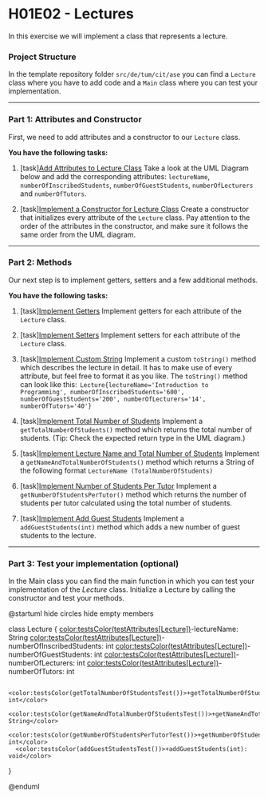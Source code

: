 # H01E02 - Lectures

In this exercise we will implement a class that represents a lecture.

### Project Structure
In the template repository folder `src/de/tum/cit/ase` you can find a `Lecture` class where you have to add code and a `Main` class where you can test your implementation.

---

### Part 1: Attributes and Constructor

First, we need to add attributes and a constructor to our `Lecture` class.

**You have the following tasks:**

1. [task][Add Attributes to Lecture Class](testAttributes[Lecture])
Take a look at the UML Diagram below and add the corresponding attributes: `lectureName`, `numberOfInscribedStudents`, `numberOfGuestStudents`, `numberOfLecturers` and `numberOfTutors`.

2. [task][Implement a Constructor for Lecture Class](testConstructors[Lecture])
Create a constructor that initializes every attribute of the `Lecture` class. Pay attention to the order of the attributes in the constructor, and make sure it follows the same order from the UML diagram.

---

### Part 2: Methods

Our next step is to implement getters, setters and a few additional methods.

**You have the following tasks:**

1. [task][Implement Getters](getLectureNameTest(),getNumberOfInscribedStudentsTest(),getNumberOfGuestStudentsTest(),getNumberOfLecturersTest(),getNumberOfTutorsTest())
Implement getters for each attribute of the `Lecture` class.

2. [task][Implement Setters](setLectureNameTest(),setNumberOfInscribedStudentsTest(),setNumberOfGuestStudentsTest(),setNumberOfLecturersTest(),setNumberOfTutorsTest())
Implement setters for each attribute of the `Lecture` class.

3. [task][Implement Custom String](toStringTest())
Implement a custom `toString()` method which describes the lecture in detail. It has to make use of every attribute, but feel free to format it as you like.
The `toString()` method can look like this: <code class="string">Lecture{lectureName='Introduction to Programming', numberOfInscribedStudents='600', numberOfGuestStudents='200', numberOfLecturers='14', numberOfTutors='40'}</code>

4. [task][Implement Total Number of Students](getTotalNumberOfStudentsTest())
Implement a `getTotalNumberOfStudents()` method which returns the total number of students. (Tip: Check the expected return type in the UML diagram.)

5. [task][Implement Lecture Name and Total Number of Students](getNameAndTotalNumberOfStudentsTest())
Implement a `getNameAndTotalNumberOfStudents()` method which returns a String of the following format `LectureName (TotalNumberOfStudents)`

6. [task][Implement Number of Students Per Tutor](getNumberOfStudentsPerTutorTest())
Implement a `getNumberOfStudentsPerTutor()` method which returns the number of students per tutor calculated using the total number of students.

7. [task][Implement Add Guest Students](addGuestStudentsTest())
Implement a `addGuestStudents(int)` method which adds a new number of guest students to the lecture.

---

### Part 3: Test your implementation (optional)

In the Main class you can find the main function in which you can test your implementation of the *Lecture* class. Initialize a Lecture by calling the constructor and test your methods.


@startuml
hide circles
hide empty members

class Lecture {
    <color:testsColor(testAttributes[Lecture])>-lectureName: String</color>
    <color:testsColor(testAttributes[Lecture])>-numberOfInscribedStudents: int</color>
    <color:testsColor(testAttributes[Lecture])>-numberOfGuestStudents: int</color>
    <color:testsColor(testAttributes[Lecture])>-numberOfLecturers: int</color>
    <color:testsColor(testAttributes[Lecture])>-numberOfTutors: int</color>
    
      <color:testsColor(getTotalNumberOfStudentsTest())>+getTotalNumberOfStudents(): int</color>
      <color:testsColor(getNameAndTotalNumberOfStudentsTest())>+getNameAndTotalNumberOfStudents(): String</color>
      <color:testsColor(getNumberOfStudentsPerTutorTest())>+getNumberOfStudentsPerTutor(): int</color>
      <color:testsColor(addGuestStudentsTest())>+addGuestStudents(int): void</color>
}

@enduml

<style>
code.string {
    background-color: rgba(var(--bs-body-color-rgb), 0.10);;
    border: 2px;
    border-radius: 3px;
    padding: 2px;
}
</style>